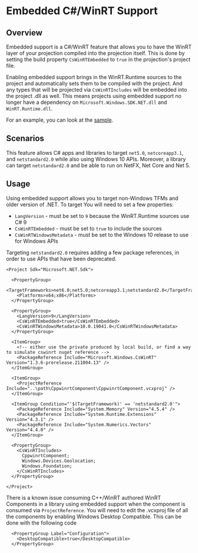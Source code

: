 # Embedded C#/WinRT Support

## Overview

Embedded support is a C#/WinRT feature that allows you to have the WinRT layer of your projection compiled into the projection itself. This is done by setting the build property `CsWinRTEmbedded` to `true` in the projection's project file. 

Enabling embedded support brings in the WinRT.Runtime sources to the project and automatically sets them to be compiled with the project. And any types that will be projected via `CsWinRTIncludes` will be embedded into the project .dll as well. This means projects using embedded support no longer have a dependency on `Microsoft.Windows.SDK.NET.dll` and `WinRT.Runtime.dll`. 

For an example, you can look at the [sample](https://github.com/microsoft/CsWinRT/tree/master/src/Samples/TestEmbedded). 

## Scenarios

This feature allows C# apps and libraries to target `net5.0`, `netcoreapp3.1`, and `netstandard2.0` while also using Windows 10 APIs.
Moreover, a library can target `netstandard2.0` and be able to run on NetFX, Net Core and Net 5. 

## Usage 

Using embedded support allows you to target non-Windows TFMs and older version of .NET. 
To target You will need to set a few properties:
  * `LangVersion` - must be set to `9` because the WinRT.Runtime sources use C# 9
  * `CsWinRTEmbedded` - must be set to `true` to include the sources
  * `CsWinRTWindowsMetadata` - must be set to the Windows 10 release to use for Windows APIs

Targeting `netstandard2.0` requires adding a few package references, in order to use APIs that have been deprecated. 

```csproj
<Project Sdk="Microsoft.NET.Sdk">

  <PropertyGroup>
    <TargetFrameworks>net6.0;net5.0;netcoreapp3.1;netstandard2.0</TargetFrameworks>
    <Platforms>x64;x86</Platforms>
  </PropertyGroup>

  <PropertyGroup>
    <LangVersion>9</LangVersion>
    <CsWinRTEmbedded>true</CsWinRTEmbedded>
    <CsWinRTWindowsMetadata>10.0.19041.0</CsWinRTWindowsMetadata>
  </PropertyGroup>

  <ItemGroup>
    <!-- either use the private produced by local build, or find a way to simulate cswinrt nuget reference -->
    <PackageReference Include="Microsoft.Windows.CsWinRT" Version="1.3.6-prerelease.211004.13" />
  </ItemGroup>

  <ItemGroup>
    <ProjectReference Include="..\path\CppwinrtComponent\CppwinrtComponent.vcxproj" />
  </ItemGroup> 
  
  <ItemGroup Condition="'$(TargetFramework)' == 'netstandard2.0'">
    <PackageReference Include="System.Memory" Version="4.5.4" />
    <PackageReference Include="System.Runtime.Extensions" Version="4.3.1" />
    <PackageReference Include="System.Numerics.Vectors" Version="4.4.0" />
  </ItemGroup>
    
  <PropertyGroup>
    <CsWinRTIncludes>
      CppwinrtComponent;
      Windows.Devices.Geolocation;
      Windows.Foundation;
    </CsWinRTIncludes>
  </PropertyGroup>
 
</Project>
```

There is a known issue consuming C++/WinRT authored WinRT Components in a library using embedded support 
when the component is consumed via `ProjectReference`. You will need to edit the .vcxproj file of all the components by enabling Windows Desktop Compatible. 
This can be done with the following code

```vcxproj
  <PropertyGroup Label="Configuration">
    <DesktopCompatible>true</DesktopCompatible>
  </PropertyGroup>
```

